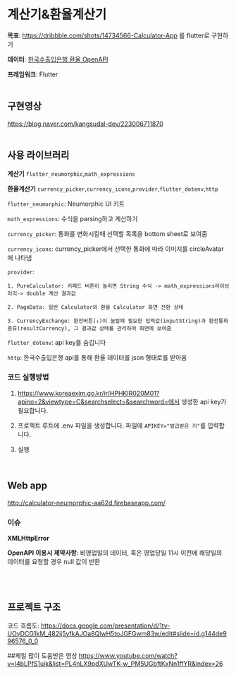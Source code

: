 # 계산기&환율계산기  
**목표**: https://dribbble.com/shots/14734566-Calculator-App 를 flutter로 구현하기

**데이터**: [한국수출입은행 환율 OpenAPI](https://www.koreaexim.go.kr/ir/HPHKIR020M01?apino=2&viewtype=C&searchselect=&searchword=)

**프레임워크**: Flutter
<br/>
<br/>

## 구현영상
https://blog.naver.com/kangsudal-dev/223006711870
<br/>
<br/>

## 사용 라이브러리
  **계산기**
    `flutter_neumorphic`,`math_expressions`
    
  **환율계산기**
   `currency_picker`,`currency_icons`,`provider`,`flutter_dotenv`,`http`

   `flutter_neumorphic`: Neumorphic UI 키트
   
   `math_expressions`: 수식을 parsing하고 계산하기
   
   `currency_picker`: 통화를 변화시킬때 선택할 목록을 bottom sheet로 보여줌
   
   `currency_icons`: currency_picker에서 선택한 통화에 따라 이미지를 circleAvatar에 나타냄
   
   `provider`: 
   
    1. PureCalculator: 키패드 버튼이 눌리면 String 수식 -> math_expressions라이브러리-> double 계산 결과값
    
    2. PageData: 일반 Calculator와 환율 Calculator 화면 전환 상태
    
    3. CurrencyExchange: 환전버튼(↓)이 눌릴때 필요한 입력값(inputString)과 환전통화 종류(resultCurrency), 그 결과값 상태를 관리하여 화면에 보여줌
   
   `flutter_dotenv`: api key를 숨깁니다
   
   `http`: 한국수출입은행 api를 통해 환율 데이터를 json 형태로를 받아옴
   
  ### 코드 실행방법
  1. https://www.koreaexim.go.kr/ir/HPHKIR020M01?apino=2&viewtype=C&searchselect=&searchword=에서 생성한 api key가 필요합니다.

  2. 프로젝트 루트에 .env 파일을 생성합니다. 파일에 `APIKEY="발급받은 키"`를 입력합니다.
  
  3. 실행
<br/>

## Web app
http://calculator-neumorphic-aa62d.firebaseapp.com/

  ### 이슈
  **XMLHttpError**
  
  **OpenAPI 이용시 제약사항**:
  비영업일의 데이터, 혹은 영업당일 11시 이전에 해당일의 데이터를 요청할 경우 null 값이 반환

<br/>
<br/>

## 프로젝트 구조
코드 흐름도: https://docs.google.com/presentation/d/1tv-UOyDCG1kM_482ij5yfkAJOa8QlwH5toJGFGwm83w/edit#slide=id.g144de996576_0_0


##제일 많이 도움받은 영상
https://www.youtube.com/watch?v=l4bLPfS1uik&list=PL4nLX9pdXUwTK-w_PM5UGbftKxNn1ffYR&index=26
